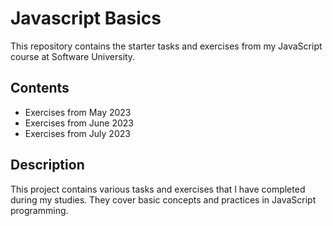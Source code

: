 # Javascript Basics

This repository contains the starter tasks and exercises from my JavaScript course at Software University.

## Contents

- Exercises from May 2023
- Exercises from June 2023
- Exercises from July 2023

## Description

This project contains various tasks and exercises that I have completed during my studies. They cover basic concepts and practices in JavaScript programming.